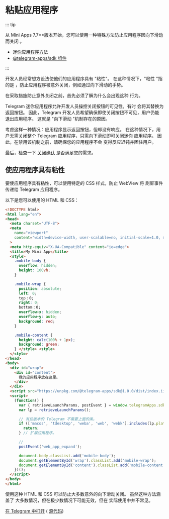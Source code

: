 # 粘贴应用程序

::: tip

从 Mini Apps 7.7\*\*版本开始，您可以使用一种特殊方法防止应用程序因向下滑动而关闭
。

- [迷你应用程序方法](methods.md#web-app-setup-swipe-behavior)
- [@telegram-apps/sdk 组件](.../packages/telegram-apps-sdk/2-x/components/swipe-behavior.md)

:::

开发人员经常想方设法使他们的应用程序具有 "粘性"。 在这种情况下，"粘性 "指的是
，防止应用程序被意外关闭，例如通过向下滑动的手势。

在采取措施防止意外关闭之前，首先必须了解为什么会出现这种
行为。

Telegram 迷你应用程序允许开发人员操控关闭按钮的可见性，有时
会将其替换为返回按钮。 因此，Telegram 开发人员希望确保即使关闭按钮不可见，用户仍能
退出应用程序。 这就是 "向下滑动 "机制存在的原因。

考虑这样一种情况：应用程序显示返回按钮，但却没有响应。 在这种情况下，用户无需关闭整个 Telegram 应用程序，只需向下滑动即可关闭迷你
应用程序。 因此，在禁用该机制之前，请确保您的应用程序不会
变得反应迟钝并困住用户。

最后，检查一下 [关闭确认](./closing-behavior.md) 是否满足您的需求。

## 使应用程序具有粘性

要使应用程序具有粘性，可以使用特定的 CSS 样式，防止 WebView 将
刷屏事件传递给 Telegram 应用程序。

以下是您可以使用的 HTML 和 CSS：

```html
<!DOCTYPE html>
<html lang="en">
<head>
  <meta charset="UTF-8">
  <meta
    name="viewport"
    content="width=device-width, user-scalable=no, initial-scale=1.0, maximum-scale=1.0, minimum-scale=1.0"
  >
  <meta http-equiv="X-UA-Compatible" content="ie=edge">
  <title>My Mini App</title>
  <style>
    .mobile-body {
      overflow: hidden;
      height: 100vh;
    }

    .mobile-wrap {
      position: absolute;
      left: 0;
      top：0;
      right: 0;
      bottom：0;
      overflow-x: hidden;
      overflow-y: auto;
      background: red;
    }

    .mobile-content {
      height: calc(100% + 1px);
      background: green;
    } </style> <style>
  </style>
</head>
<body>
  <div id="wrap">
    <div id="content">
      我的应用程序放在这里。
    </div>
  </div>
  <script src="https://unpkg.com/@telegram-apps/sdk@1.0.0/dist/index.iife.js"></script>
  <script>
    (function() {
      var { retrieveLaunchParams, postEvent } = window.telegramApps.sdk;
      var lp = retrieveLaunchParams();

      // 有些版本的 Telegram 不需要上面的类。
      if (['macos', 'tdesktop', 'weba', 'web', 'webk'].includes(lp.platform)) {
        return;
      } // 扩展应用程序。

      //
      postEvent('web_app_expand');

      document.body.classList.add('mobile-body');
      document.getElementById('wrap').classList.add('mobile-wrap');
      document.getElementById('content').classList.add('mobile-content');
    })();
  </script>
</body>
</html>
```

使用这种 HTML 和 CSS 可以防止大多数意外的向下滑动关闭。 虽然这种方法涵盖了
大多数情况，但在极少数情况下可能无效，但在
实际使用中并不常见。

[在 Telegram 中打开](https://t.me/tmajsbot/sticky_app) ( [源代码](https://github.com/Telegram-Mini-Apps/sticky-app/blob/master/dist/index.html))
